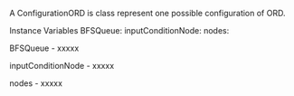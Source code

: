 A ConfigurationORD is class represent one possible configuration of ORD.

Instance Variables
	BFSQueue:		<Object>
	inputConditionNode:		<Object>
	nodes:		<Object>

BFSQueue
	- xxxxx

inputConditionNode
	- xxxxx

nodes
	- xxxxx
